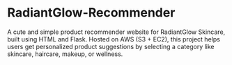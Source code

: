 # RadiantGlow-Recommender
A cute and simple product recommender website for RadiantGlow Skincare, built using HTML and Flask. Hosted on AWS (S3 + EC2), this project helps users get personalized product suggestions by selecting a category like skincare, haircare, makeup, or wellness.

